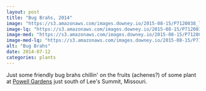 ```yaml
---
layout: post
title: "Bug Brahs, 2014"
image: "https://s3.amazonaws.com/images.downey.io/2015-08-15/P7120038_large.jpg"
image-lq: "https://s3.amazonaws.com/images.downey.io/2015-08-15/P7120038_large_lq.jpg"
image-med: "https://s3.amazonaws.com/images.downey.io/2015-08-15/P7120038_medium.jpg"
image-med-lq: "https://s3.amazonaws.com/images.downey.io/2015-08-15/P7120038_medium_lq.jpg"
alt: "Bug Brahs"
date: 2014-07-12
categories: plants
---
```


Just some friendly bug brahs chillin' on the fruits (achenes?) of some plant at [Powell Gardens](http://www.powellgardens.org/) just south of Lee's Summit, Missouri.

